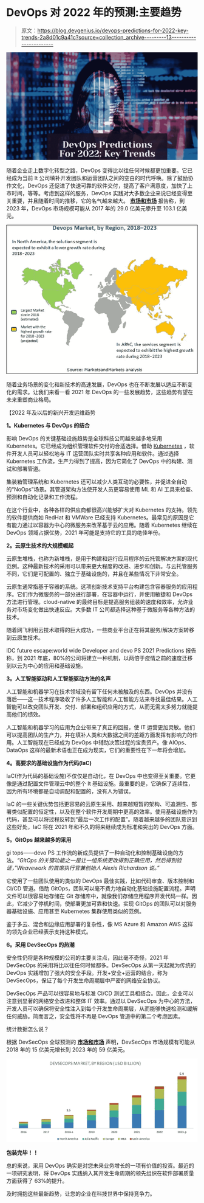 # DevOps 对 2022 年的预测:主要趋势

> 原文：<https://blog.devgenius.io/devops-predictions-for-2022-key-trends-2a8d01c9a41c?source=collection_archive---------13----------------------->

![](img/e6b29d681f7593ced8ebd4d0a92388b0.png)

随着企业走上数字化转型之路，DevOps 变得比以往任何时候都更加重要。它已经成为当前 It 公司填补开发团队和运营团队之间的空白的时代呼唤。除了鼓励协作文化，DevOps 还促进了快速可靠的软件交付，提高了客户满意度，加快了上市时间，等等。考虑到这样的服务，DevOps 实践对大多数企业来说已经变得至关重要，并且随着时间的推移，它的名气越来越大。 [**市场和市场**](https://www.marketsandmarkets.com/Market-Reports/devops-824.html) 报告称，到 2023 年，DevOps 市场规模可能从 2017 年的 29.0 亿美元攀升至 103.1 亿美元。

![](img/ff5e15cdde222fc69a2a2bf204708e3d.png)

随着业务场景的变化和新技术的高速发展，DevOps 也在不断发展以适应不断变化的需求。让我们来看一看 2021 年 DevOps 的一些发展趋势，这些趋势有望在未来重塑商业格局。

【2022 年及以后的新兴开发运维趋势

**1。Kubernetes 与 DevOps 的结合**

影响 DevOps 的关键基础设施趋势是全球科技公司越来越多地采用 Kubernetes。它已经成为组织管理软件交付的合适选择。借助 [Kubernetes](https://kubernetes.io/) ，软件开发人员可以轻松地与 IT 运营团队实时共享各种应用和软件。通过选择 Kubernetes 工作流，生产力得到了提高，因为它简化了 DevOps 中的构建、测试和部署管道。

集装箱管理系统和 Kubernetes 还可以减少人类互动的必要性，并促进全自动的“NoOps”场景。其管道架构方法使开发人员更容易使用 ML 和 AI 工具来检查、预测和自动化记录和工作流程。

在这个行业中，各种各样的供应商都很高兴能够扩大对 Kubernetes 的支持。领先的软件提供商如 RedHat 和 VMWare 已经支持 Kubernetes。最常见的原因是它有能力通过以容器为中心的微服务来改革基于云的应用。随着 Kubernetes 继续在 DevOps 领域占据优势，2021 年可能是支持它的工具的绝佳年份。

**2。云原生技术的大规模崛起**

云原生堆栈，也称为新堆栈，是用于构建和运行应用程序的云托管解决方案的现代范例。这种最新技术的采用可以带来更大程度的改进、进步和创新。与云托管服务不同，它们是可配置的、独立于基础设施的，并且在某些情况下非常安全。

云原生通常指基于容器的系统。这项创新技术支持平台构建包含容器服务的应用程序。它们作为微服务的一部分进行部署，在容器中运行，并使用敏捷和 DevOps 方法进行管理。cloud-native 的最终目标是提高服务组装的速度和效率，允许业务对市场变化做出快速反应。大多数 IT 公司都选择这种基于微服务等各种方法的技术。

随着网飞利用云技术取得的巨大成功，一些商业平台正在将其服务/解决方案转移到云原生技术。

IDC future escape:world wide Developer and devo PS 2021 Predictions 报告称，到 2021 年底，80%的公司将建立一种机制，以两倍于疫情之前的速度迁移到以云为中心的应用和基础设施。

**3。人工智能驱动和人工智能驱动方法的名声**

人工智能和机器学习在技术领域没有留下任何未被触及的东西。DevOps 并没有落后——这一技术程序吸收了许多人工智能和人工智能方法来寻找最佳结果。人工智能可以改变团队开发、交付、部署和组织应用的方式，从而无需太多努力就能提高他们的绩效。

人工智能和机器学习的应用为企业带来了真正的回报，使 IT 运营更加灵敏。他们可以提高团队的生产力，并在填补人类和大数据之间的差距方面发挥有影响力的作用。人工智能现在已经成为 DevOps 中辅助决策过程的宝贵资产。像 AIOps、DataOps 这样的最新术语也正在成为现实，它们的重要性在下一年将会增加。

**4。高要求的基础设施作为代码(IaC)**

IaC(作为代码的基础设施)不仅仅是自动化，在 DevOps 中也变得至关重要。它更像是通过配置文件管理云中的整个 It 基础设施。最重要的是，它确保了连续性，因为所有环境都是自动调配和配置的，没有人为错误。

IaC 的一些关键优势包括更容易的云原生采用、越来越短暂的架构、可追溯性、部署类似配置的恒定性，以及在整个软件开发周期中更高的效率。使用基础设施作为代码，甚至可以将过程反转到“最后一次工作的配置”。随着越来越多的团队意识到这些好处，IaC 将在 2021 年和不久的将来继续成为标准和突出的 DevOps 方面。

**5。GitOps 越来越多的采用**

gi tops——devo PS 工作流的新成员提供了一种自动化和控制基础设施的方法。*“GitOps 的关键功能之一是让一组系统更改得到正确应用，然后得到验证，”Weavework 的首席执行官兼创始人 Alexis Richardson 说。”*

它使用了一些团队使用的类似的 DevOps 最佳实践，比如代码审查、版本控制和 CI/CD 管道。借助 GitOps，团队可以毫不费力地自动化基础设施配置流程。声明文件可以很容易地存储在 Git 存储库中，就像我们存储应用程序开发代码一样。因此，它减少了停机时间，使部署更加可靠和快速。实现 GitOps 的团队可以对服务器基础设施、应用甚至 Kubernetes 集群使用类似的范例。

鉴于多云、混合和边缘应用部署的复杂性，像 MS Azure 和 Amazon AWS 这样的领先企业已经表示支持这种模式。

**6。采用 DevSecOps 的热潮**

安全性仍将是各种规模的公司的主要关注点，因此毫不奇怪，2021 年 DevSecOps 的采用将比以往任何时候都多。DevSecOps 从第一天起就为传统的 DevOps 实践增加了强大的安全手段。开发+安全+运营的结合，称为 DevSecOps，保证了每个开发生命周期层中严密的网络安全协议。

DevSecOps 产品可以很容易地与标准 CI/CD 测试工具相结合。因此，企业可以注意到显著的网络安全改进和整体 IT 效率。通过以 DevSecOps 为中心的方法，开发人员可以确保将安全性注入到每个开发生命周期层，从而能够快速检测和缓解任何威胁。简而言之，安全性将不再是 DevOps 管道中的第二个考虑因素。

统计数据怎么说？

根据 DevSecOps 全球预测的 [**市场和市场**](https://www.marketsandmarkets.com/Market-Reports/devsecops-market-122458587.html) 声明，DevSecOps 市场规模有可能从 2018 年的 15 亿美元增长到 2023 年的 59 亿美元。

![](img/7de12bb3c440f35bb1bea4e3d2fb4874.png)

**包装完毕！！**

总的来说，采用 DevOps 确实是对您未来业务增长的一项有价值的投资。最近的一项研究表明，将 DevOps 实践纳入其开发生命周期的领先组织在软件部署质量方面获得了 63%的提升。

及时拥抱这些最新趋势，让您的企业在科技世界中保持竞争力。
